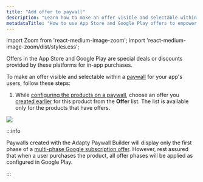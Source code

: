 ```yaml
---
title: "Add offer to paywall"
description: "Learn how to make an offer visible and selectable within a Adapty paywall for your app's users"
metadataTitle: "How to use App Store and Google Play offers to empower your paywalls"
---
```


import Zoom from 'react-medium-image-zoom';
import 'react-medium-image-zoom/dist/styles.css';

Offers in the App Store and Google Play are special deals or discounts provided by these platforms for in-app purchases.

To make an offer visible and selectable within a [paywall](paywalls) for your app's users, follow these steps:

1. While [configuring the products on a paywall](create-paywall), choose an offer you [created earlier](create-offer) for this product from the **Offer** list. The list is available only for the products that have offers.

   

<Zoom>
  <img src={require('./img/3a727c2-add_offer_to_paywall.webp').default}
  style={{
    border: '1px solid #727272', /* border width and color */
    width: '700px', /* image width */
    display: 'block', /* for alignment */
    margin: '0 auto' /* center alignment */
  }}
/>
</Zoom>

:::info

Paywalls created with the Adapty Paywall Builder will display only the first phase of a [multi-phase Google subscription offer](https://support.google.com/googleplay/android-developer/answer/12154973). However, rest assured that when a user purchases the product, all offer phases will be applied as configured in Google Play.

:::

